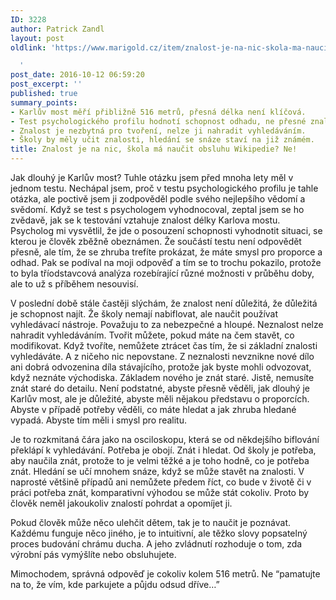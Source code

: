 ```yaml
---
ID: 3228
author: Patrick Zandl
layout: post
oldlink: 'https://www.marigold.cz/item/znalost-je-na-nic-skola-ma-naucit-obsluhu-wikipedie-ne

  '
post_date: 2016-10-12 06:59:20
post_excerpt: ''
published: true
summary_points:
- Karlův most měří přibližně 516 metrů, přesná délka není klíčová.
- Test psychologického profilu hodnotí schopnost odhadu, ne přesné znalosti.
- Znalost je nezbytná pro tvoření, nelze ji nahradit vyhledáváním.
- Školy by měly učit znalosti, hledání se snáze staví na již známém.
title: Znalost je na nic, škola má naučit obsluhu Wikipedie? Ne!
---
```


Jak dlouhý je Karlův most? Tuhle otázku jsem před mnoha lety měl v jednom testu. Nechápal jsem, proč v testu psychologického profilu je tahle otázka, ale poctivě jsem ji zodpověděl podle svého nejlepšího vědomí a svědomí. Když se test s psychologem vyhodnocoval, zeptal jsem se ho zvědavě, jak se k testování vztahuje znalost délky Karlova mostu. Psycholog mi vysvětlil, že jde o posouzení schopnosti vyhodnotit situaci, se kterou je člověk zběžně obeznámen. Že součástí testu není odpovědět přesně, ale tím, že se zhruba trefíte prokázat, že máte smysl pro proporce a odhad. Pak se podíval na moji odpověď a tím se to trochu pokazilo, protože to byla tříodstavcová analýza rozebírající různé možnosti v průběhu doby, ale to už s příběhem nesouvisí. 

V poslední době stále častěji slýchám, že znalost není důležitá, že důležitá je schopnost najít. Že školy nemají nabiflovat, ale naučit používat vyhledávací nástroje. Považuju to za nebezpečné a hloupé. Neznalost nelze nahradit vyhledáváním. Tvořit můžete, pokud máte na čem stavět, co modifikovat. Když tvoříte, nemůžete ztrácet čas tím, že si základní znalosti vyhledáváte. A z ničeho nic nepovstane. Z neznalosti nevznikne nové dílo ani dobrá odvozenina díla stávajícího, protože jak byste mohli odvozovat, když neznáte východiska. Základem nového je znát staré. Jistě, nemusíte znát staré do detailu. Není podstatné, abyste přesně věděli, jak dlouhý je Karlův most, ale je důležité, abyste měli nějakou představu o proporcích. Abyste v případě potřeby věděli, co máte hledat a jak zhruba hledané vypadá. Abyste tím měli i smysl pro realitu. 

Je to rozkmitaná čára jako na osciloskopu, která se od někdejšího biflování překlápí k vyhledávání. Potřeba je obojí. Znát i hledat. Od školy je potřeba, aby naučila znát, protože to je velmi těžké a je toho hodně, co je potřeba znát. Hledání se učí mnohem snáze, když se může stavět na znalosti. V naprosté většině případů ani nemůžete předem říct, co bude v životě či v práci potřeba znát, komparativní výhodou se může stát cokoliv. Proto by člověk neměl jakoukoliv znalostí pohrdat a opomíjet ji.  

Pokud člověk může něco ulehčit dětem, tak je to naučit je poznávat. Každému funguje něco jiného, je to intuitivní, ale těžko slovy popsatelný proces budování chrámu ducha. A jeho zvládnutí rozhoduje o tom, zda výrobní pás vymýšlíte nebo obsluhujete. 

Mimochodem, správná odpověď je cokoliv kolem 516 metrů. Ne “pamatujte na to, že vím, kde parkujete a půjdu odsud dříve…”